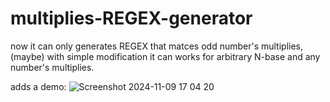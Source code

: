# multiplies-REGEX-generator

now it can only generates REGEX that matces odd number's multiplies, (maybe) with simple modification it can works for arbitrary N-base and any number's multiplies.

adds a demo:
![Screenshot 2024-11-09 17 04 20](https://github.com/user-attachments/assets/70e4c57f-2e5f-42c0-8c1e-be62bfb94f30)


